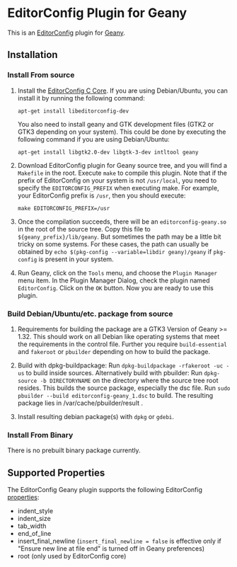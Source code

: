 # EditorConfig Plugin for Geany

This is an [EditorConfig][] plugin for [Geany][].

## Installation

### Install From source

1.  Install the [EditorConfig C Core][]. If you are using Debian/Ubuntu, you can
    install it by running the following command:

        apt-get install libeditorconfig-dev

    You also need to install geany and GTK development files (GTK2 or GTK3 depending on your system). This could be
    done by executing the following command if you are using Debian/Ubuntu:

        apt-get install libgtk2.0-dev libgtk-3-dev intltool geany

2.  Download EditorConfig plugin for Geany source tree, and you will find a
    `Makefile` in the root. Execute `make` to compile this plugin. Note that if
    the prefix of EditorConfig on your system is not `/usr/local`, you need to
    specify the `EDITORCONFIG_PREFIX` when executing make. For example, your
    EditorConfig prefix is `/usr`, then you should execute:

        make EDITORCONFIG_PREFIX=/usr

3.  Once the compilation succeeds, there will be an `editorconfig-geany.so` in
    the root of the source tree. Copy this file to `${geany_prefix}/lib/geany`.
    But sometimes the path may be a little bit tricky on some systems. For
    these cases, the path can usually be obtained by
    `echo $(pkg-config --variable=libdir geany)/geany` if `pkg-config` is
    present in your system.

4.  Run Geany, click on the `Tools` menu, and choose the `Plugin Manager` menu
    item. In the Plugin Manager Dialog, check the plugin named `EditorConfig`.
    Click on the `OK` button. Now you are ready to use this plugin.


### Build Debian/Ubuntu/etc. package from source

1.  Requirements for building the package are a GTK3 Version of Geany >= 1.32.
    This should work on all Debian like operating systems that meet the
    requirements in the control file. Further you require `build-essential`
    and `fakeroot` or `pbuilder` depending on how to build the package.

2.  Build with dpkg-buildpackage:
    Run `dpkg-buildpackage -rfakeroot -uc -us` to build inside sources.
    Alternatively build with pbuilder:
    Run `dpkg-source -b DIRECTORYNAME` on the directory where the source tree
    root resides. This builds the source package, especially the dsc file.
    Run `sudo pbuilder --build editorconfig-geany_1.dsc` to build. The
    resulting package lies in /var/cache/pbuilder/result .

3.  Install resulting debian package(s) with `dpkg` or `gdebi`.

### Install From Binary

There is no prebuilt binary package currently.

## Supported Properties

The EditorConfig Geany plugin supports the following EditorConfig
[properties][]:

* indent_style
* indent_size
* tab_width
* end_of_line
* insert_final_newline (`insert_final_newline = false` is effective only if "Ensure new line at file end" is turned off in Geany preferences)
* root (only used by EditorConfig core)

[EditorConfig]: http://editorconfig.org
[EditorConfig C Core]: https://github.com/editorconfig/editorconfig-core
[properties]: http://editorconfig.org/#supported-properties
[Geany]: http://www.geany.org
[Geany Plugin Binary Download]: https://sourceforge.net/projects/editorconfig/files/EditorConfig-Geany-Plugin/
